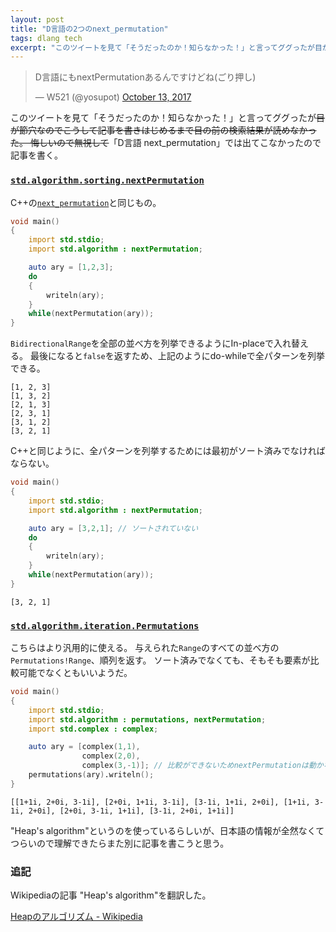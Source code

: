 ```yaml
---
layout: post
title: "D言語の2つのnext_permutation"
tags: dlang tech
excerpt: "このツイートを見て「そうだったのか！知らなかった！」と言ってググったが目が節穴なのでこうして記事を書きはじめるまで目の前の検索結果が読めなかった。 "
---
```


<blockquote class="twitter-tweet" data-lang="en"><p lang="ja" dir="ltr">D言語にもnextPermutationあるんですけどね(ごり押し)</p>&mdash; W521 (@yosupot) <a href="https://twitter.com/yosupot/status/918779682127994880?ref_src=twsrc%5Etfw">October 13, 2017</a></blockquote>
<script async src="//platform.twitter.com/widgets.js" charset="utf-8"></script>

このツイートを見て「そうだったのか！知らなかった！」と言ってググったが~~目が節穴なのでこうして記事を書きはじめるまで目の前の検索結果が読めなかった。
悔しいので無視して~~「D言語 next_permutation」では出てこなかったので記事を書く。

### [`std.algorithm.sorting.nextPermutation`](https://dlang.org/library/std/algorithm/sorting/next_permutation.html)

C++の[`next_permutation`](https://cpprefjp.github.io/reference/algorithm/next_permutation.html)と同じもの。

```d
void main()
{
    import std.stdio;
    import std.algorithm : nextPermutation;

    auto ary = [1,2,3];
    do
    {
        writeln(ary);
    }
    while(nextPermutation(ary));
}
```

`BidirectionalRange`を全部の並べ方を列挙できるようにIn-placeで入れ替える。
最後になると`false`を返すため、上記のようにdo-whileで全パターンを列挙できる。

```
[1, 2, 3]
[1, 3, 2]
[2, 1, 3]
[2, 3, 1]
[3, 1, 2]
[3, 2, 1]
```

C++と同じように、全パターンを列挙するためには最初がソート済みでなければならない。

```d
void main()
{
    import std.stdio;
    import std.algorithm : nextPermutation;

    auto ary = [3,2,1]; // ソートされていない
    do
    {
        writeln(ary);
    }
    while(nextPermutation(ary));
}
```

```
[3, 2, 1]
```

### [`std.algorithm.iteration.Permutations`](https://dlang.org/library/std/algorithm/iteration/permutations.html)

こちらはより汎用的に使える。
与えられた`Range`のすべての並べ方の`Permutations!Range`、順列を返す。
ソート済みでなくても、そもそも要素が比較可能でなくともいいようだ。

```d
void main()
{
    import std.stdio;
    import std.algorithm : permutations, nextPermutation;
    import std.complex : complex;

    auto ary = [complex(1,1),
                complex(2,0),
                complex(3,-1)]; // 比較ができないためnextPermutationは動かない
    permutations(ary).writeln();
}
```

```
[[1+1i, 2+0i, 3-1i], [2+0i, 1+1i, 3-1i], [3-1i, 1+1i, 2+0i], [1+1i, 3-1i, 2+0i], [2+0i, 3-1i, 1+1i], [3-1i, 2+0i, 1+1i]]
```

"Heap's algorithm"というのを使っているらしいが、日本語の情報が全然なくてつらいので理解できたらまた別に記事を書こうと思う。

### 追記

Wikipediaの記事 "Heap's algorithm"を翻訳した。

[Heapのアルゴリズム - Wikipedia](https://ja.wikipedia.org/wiki/Heap%E3%81%AE%E3%82%A2%E3%83%AB%E3%82%B4%E3%83%AA%E3%82%BA%E3%83%A0)
